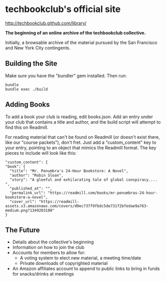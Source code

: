 techbookclub's official site
===================

http://techbookclub.github.com/library/

**The beginning of an online archive of the techbookclub collective.**

Initially, a browsable archive of the material pursued by the San Francisco and New York City contingents.

Building the Site
-------------------
Make sure you have the "bundler" gem installed. Then run:

    bundle
    bundle exec ./build

Adding Books
--------------------
To add a book your club is reading, edit books.json. Add an entry under your club that contains a title and author, and the build script will attempt to find this on Readmill.

For reading material that can't be found on Readmill (or doesn't exist there, like our "course packets"), don't fret.  Just add a "custom_content" key to your entry, pointing to an object that mimics the Readmill format. The key pieces to include will look like this:

    "custom_content": {
    "book": {
      "title": "Mr. Penumbra's 24-Hour Bookstore: A Novel",
      "author": "Robin Sloan",
      "story": "A gleeful and exhilarating tale of global conspiracy.... ",
      "published_at": "",
      "permalink_url": "https://readmill.com/books/mr-penumbras-24-hour-bookstore-a-novel",
      "cover_url": "https://readmill-assets.s3.amazonaws.com/covers/d0ec737f9fbdc5de731f2bfedae9a763-medium.png?1349203108"
    }


The Future
-------------------

- Details about the collective's beginning
- Information on how to join the club
- Accounts for members to allow for:
  - A voting system to elect new material, a meeting time/date
  - Private downloads of copyrighted material
- An Amazon affiliates account to append to public links to bring in funds for snacks/drinks at meetings
